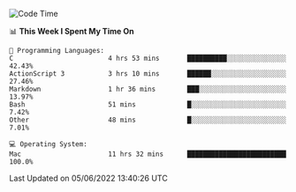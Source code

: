 
<!--START_SECTION:waka-->
![Code Time](http://img.shields.io/badge/Code%20Time-0%20secs-blue)

📊 **This Week I Spent My Time On** 

```text
💬 Programming Languages: 
C                        4 hrs 53 mins       ██████████░░░░░░░░░░░░░░░   42.43% 
ActionScript 3           3 hrs 10 mins       ██████░░░░░░░░░░░░░░░░░░░   27.46% 
Markdown                 1 hr 36 mins        ███░░░░░░░░░░░░░░░░░░░░░░   13.97% 
Bash                     51 mins             █░░░░░░░░░░░░░░░░░░░░░░░░   7.42% 
Other                    48 mins             █░░░░░░░░░░░░░░░░░░░░░░░░   7.01%

💻 Operating System: 
Mac                      11 hrs 32 mins      █████████████████████████   100.0%

```


 Last Updated on 05/06/2022 13:40:26 UTC
<!--END_SECTION:waka-->
